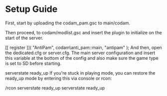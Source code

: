 # Setup Guide
First, start by uploading the codam_pam.gsc to main/codam.

Then proceed, to codam/modlist.gsc and insert the plugin to initialize on the start of the server.

[[ register ]]( "AntiPam", codam\anti_pam::main, "antipam" );
And then, open the dedicated.cfg or server.cfg. The main server configuration and insert this variable at the bottom of the config and also make sure the game type is set to SD before starting.

serverstate ready_up
If you're stuck in playing mode, you can restore the ready_up mode by entering this via console or rcon:

/rcon <pass> serverstate ready_up
serverstate ready_up
